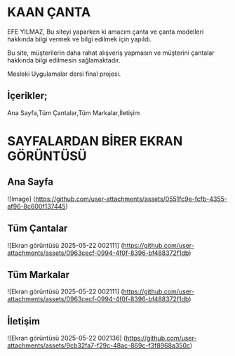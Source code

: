 # KAAN ÇANTA

EFE YILMAZ, Bu siteyi yaparken ki amacım çanta ve çanta modelleri hakkında bilgi vermek ve bilgi edilmek için yapıldı.

 Bu site, müşterilerin daha rahat alışveriş yapmasın ve müşterini çantalar hakkında bilgi edilmesin sağlamaktadır.

 Mesleki Uygulamalar dersi final projesi.

 İçerikler;
 -
Ana Sayfa,Tüm Çantalar,Tüm Markalar,İletişim


# SAYFALARDAN BİRER EKRAN GÖRÜNTÜSÜ
 Ana Sayfa 
 -
![Image]
(https://github.com/user-attachments/assets/0551fc9e-fcfb-4355-af96-8c600f137445)

Tüm Çantalar
-
![Ekran görüntüsü 2025-05-22 002111]
(https://github.com/user-attachments/assets/0963cecf-0994-4f0f-8396-bf488372f1db)

Tüm Markalar
-
![Ekran görüntüsü 2025-05-22 002111]
(https://github.com/user-attachments/assets/0963cecf-0994-4f0f-8396-bf488372f1db)

İletişim
-
![Ekran görüntüsü 2025-05-22 002136]
(https://github.com/user-attachments/assets/9cb32fa7-f29c-48ac-869c-f3f8968a350c)
